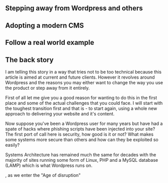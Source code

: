 ## Stepping away from Wordpress and others

## Adopting a modern CMS

## Follow a real world example

## The back story

I am telling this story in a way that tries not to be too technical because this article is aimed at current and future clients. However it revolves around Wordpress and the reasons you may either want to change the way you use the product or step away from it entirely.

First of all let me give you a good reason for wanting to do this in the first place and some of the actual challenges that you could face. I will start with the toughest transition first and that is - to start again, using a whole new approach to delivering your website and it's content.

Now suppose you've been a Wordpress user for many years but have had a spate of hacks where phishing scripts have been injected into your site? The first port of call here is security, how good is it or not? What makes some systems more secure than others and how can they be exploited so easily?

Systems Architecture has remained much the same for decades with the majority of sites running some form of Linux, PHP and a MySQL database (LAMP) which is what Wordpress runs on. 



, as we enter the "Age of disruption"